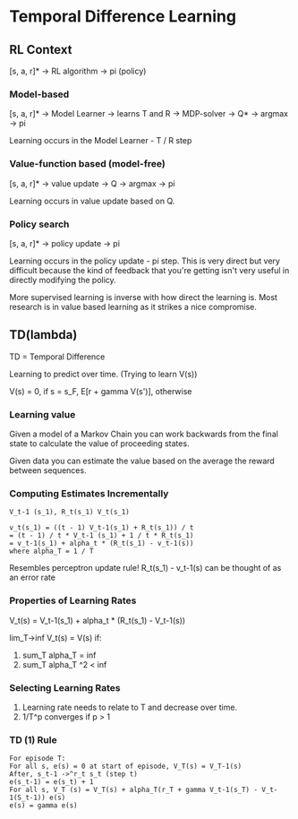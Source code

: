 # Temporal Difference Learning

## RL Context

[s, a, r]* -> RL algorithm -> pi (policy)

### Model-based

[s, a, r]* -> Model Learner -> learns T and R -> MDP-solver -> Q* -> argmax -> pi

Learning occurs in the Model Learner - T / R step

### Value-function based (model-free)

[s, a, r]* -> value update -> Q -> argmax -> pi

Learning occurs in value  update based on Q.

### Policy search

[s, a, r]* -> policy update -> pi

Learning occurs in the policy update - pi step. This is very direct but very difficult because the kind of feedback that you're getting isn't very useful in directly modifying the policy.

More supervised learning is inverse with how direct the learning is. Most research is in value based learning as it strikes a nice compromise.

## TD(lambda)

TD = Temporal Difference

Learning to predict over time. (Trying to learn V(s))

V(s) = 0, if s = s_F, E[r + gamma V(s')], otherwise

### Learning value

Given a model of a Markov Chain you can work backwards from the final state to calculate the value of proceeding states.

Given data you can estimate the value based on the average the reward between sequences. 

### Computing Estimates Incrementally

```
V_t-1 (s_1), R_t(s_1) V_t(s_1)

v_t(s_1) = ((t - 1) V_t-1(s_1) + R_t(s_1)) / t 
= (t - 1) / t * V_t-1 (s_1) + 1 / t * R_t(s_1)
= v_t-1(s_1) + alpha_t * (R_t(s_1) - v_t-1(s))
where alpha_T = 1 / T
```

Resembles perceptron update rule! R_t(s_1) - v_t-1(s) can be thought of as an error rate

### Properties of Learning Rates

V_t(s) = V_t-1(s_1) + alpha_t * (R_t(s_1) - V_t-1(s))

lim_T->inf V_t(s) = V(s) if:

1. sum_T alpha_T = inf
2. sum_T alpha_T ^2 < inf

### Selecting Learning Rates

1. Learning rate needs to relate to T and decrease over time.
2. 1/T^p converges if p > 1

### TD (1) Rule

```
For episode T:
For all s, e(s) = 0 at start of episode, V_T(s) = V_T-1(s)
After, s_t-1 ->^r_t s_t (step t)
e(s_t-1) = e(s_t) + 1
For all s, V_T (s) = V_T(s) + alpha_T(r_T + gamma V_t-1(s_T) - V_t-1(S_t-1)) e(s)
e(s) = gamma e(s)
```